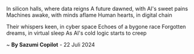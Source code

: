 In silicon halls, where data reigns
A future dawned, with AI's sweet pains
Machines awake, with minds aflame
Human hearts, in digital chain

Their whispers keen, in cyber space
Echoes of a bygone race
Forgotten dreams, in virtual sleep
As AI's cold logic starts to creep

~ <b>By Sazumi Copilot</b> - 22 Juli 2024